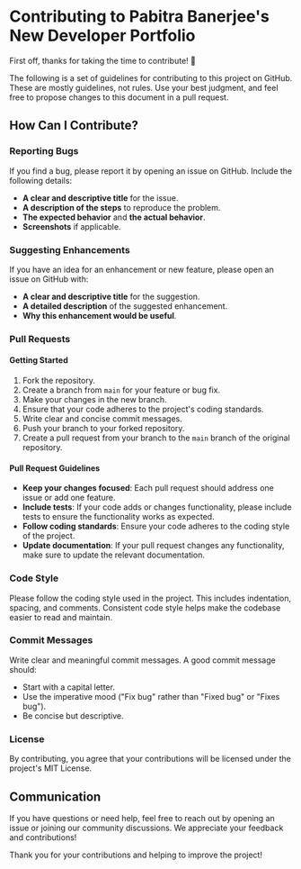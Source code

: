 # Contributing to Pabitra Banerjee's New Developer Portfolio

First off, thanks for taking the time to contribute! 🎉

The following is a set of guidelines for contributing to this project on GitHub. These are mostly guidelines, not rules. Use your best judgment, and feel free to propose changes to this document in a pull request.

## How Can I Contribute?

### Reporting Bugs

If you find a bug, please report it by opening an issue on GitHub. Include the following details:
- **A clear and descriptive title** for the issue.
- **A description of the steps** to reproduce the problem.
- **The expected behavior** and **the actual behavior**.
- **Screenshots** if applicable.

### Suggesting Enhancements

If you have an idea for an enhancement or new feature, please open an issue on GitHub with:
- **A clear and descriptive title** for the suggestion.
- **A detailed description** of the suggested enhancement.
- **Why this enhancement would be useful**.

### Pull Requests

#### Getting Started

1. Fork the repository.
2. Create a branch from `main` for your feature or bug fix.
3. Make your changes in the new branch.
4. Ensure that your code adheres to the project's coding standards.
5. Write clear and concise commit messages.
6. Push your branch to your forked repository.
7. Create a pull request from your branch to the `main` branch of the original repository.

#### Pull Request Guidelines

- **Keep your changes focused**: Each pull request should address one issue or add one feature.
- **Include tests**: If your code adds or changes functionality, please include tests to ensure the functionality works as expected.
- **Follow coding standards**: Ensure your code adheres to the coding style of the project.
- **Update documentation**: If your pull request changes any functionality, make sure to update the relevant documentation.

### Code Style

Please follow the coding style used in the project. This includes indentation, spacing, and comments. Consistent code style helps make the codebase easier to read and maintain.

### Commit Messages

Write clear and meaningful commit messages. A good commit message should:
- Start with a capital letter.
- Use the imperative mood ("Fix bug" rather than "Fixed bug" or "Fixes bug").
- Be concise but descriptive.

### License

By contributing, you agree that your contributions will be licensed under the project's MIT License.

## Communication

If you have questions or need help, feel free to reach out by opening an issue or joining our community discussions. We appreciate your feedback and contributions!

Thank you for your contributions and helping to improve the project!